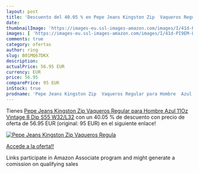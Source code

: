 ```yaml
---
layout: post
title: 'Descuento del 40.05 % en Pepe Jeans Kingston Zip  Vaqueros Regula'
date: 
thumbnailImage: 'https://images-eu.ssl-images-amazon.com/images/I/41d-PI9EM-L._SL200_.jpg'
images: [ 'https://images-eu.ssl-images-amazon.com/images/I/41d-PI9EM-L._SL200_.jpg' ]
comments: true
category: ofertas
author: ring
slug: B01MQ67DKX
description:
actualPrice: 56.95 EUR
currency: EUR
price: 56.95
comparePrice: 95 EUR
inStock: true
prodname: 'Pepe Jeans Kingston Zip  Vaqueros Regular para Hombre  Azul  11Oz Vintage 8 Dip S55   W32/L32'
---
```


Tienes [Pepe Jeans Kingston Zip  Vaqueros Regular para Hombre  Azul  11Oz Vintage 8 Dip S55   W32/L32](https://www.amazon.es/dp/B01MQ67DKX/?tag=tolees-21) con un 40.05 % de descuento con precio de oferta de 56.95 EUR (original: 95 EUR) en el siguiente enlace!

[![Pepe Jeans Kingston Zip  Vaqueros Regula](https://images-eu.ssl-images-amazon.com/images/I/41d-PI9EM-L._SL200_.jpg)](https://www.amazon.es/dp/B01MQ67DKX/?tag=tolees-21)

[Accede a la oferta!!](https://www.amazon.es/dp/B01MQ67DKX/?tag=tolees-21)

Links participate in Amazon Associate program and might generate a comission on qualifying sales


